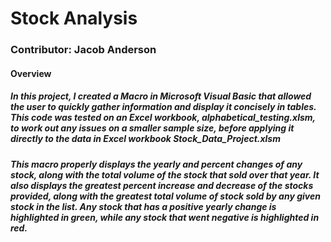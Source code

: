 # Stock Analysis

### Contributor: Jacob Anderson

#### Overview
##### In this project, I created a Macro in Microsoft Visual Basic that allowed the user to quickly gather information and display it concisely in tables. This code was tested on an Excel workbook, alphabetical_testing.xlsm, to work out any issues on a smaller sample size, before applying it directly to the data in Excel workbook Stock_Data_Project.xlsm

##### This macro properly displays the yearly and percent changes of any stock, along with the total volume of the stock that sold over that year. It also displays the greatest percent increase and decrease of the stocks provided, along with the greatest total volume of stock sold by any given stock in the list. Any stock that has a positive yearly change is highlighted in green, while any stock that went negative is highlighted in red.

##### 
